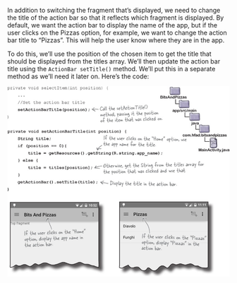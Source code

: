 In addition to switching the fragment that’s displayed, we need to change the title of the action bar so that it reflects which fragment is displayed. By default, we want the action bar to display the name of the app, but if the user clicks on the Pizzas option, for example, we want to change the action bar title to “Pizzas”. This will help the user know where they are in the app.

To do this, we’ll use the position of the chosen item to get the title that should be displayed from the titles array. We’ll then update the action bar title using the `ActionBar setTitle()` method. We’ll put this in a separate method as we’ll need it later on. Here’s the code:

![](.guides/img/27.png)
